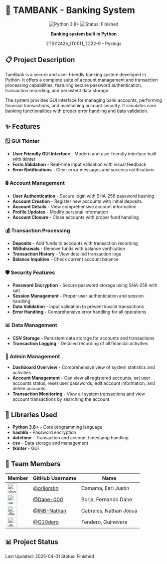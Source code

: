 # 🏦 TAMBANK - Banking System

<div align="center">
  <img src="https://img.shields.io/badge/Python-3.8+-blue.svg" alt="Python 3.8+"/>
  <img src="https://img.shields.io/badge/Status-Finished-green.svg" alt="Status: Finished"/>
</div>

<div align="center">
  <p><strong>Banking system built in Python</strong></p>
  <p>2TSY2425_IT0011_TC22-9 - Pykings</p>
</div>

## 📋 Project Description

TamBank is a secure and user-friendly banking system developed in Python. It offers a complete suite of account management and transaction processing capabilities, featuring secure password authentication, transaction recording, and persistent data storage.

The system provides GUI interface for managing bank accounts, performing financial transactions, and maintaining account security. It simulates core banking functionalities with proper error handling and data validation.

## ✨ Features

### 🪟 GUI Tkinter
- **User Friendly GUI Interface** - Modern and user friendly interface built with tkinter
- **Form Validation** - Real-time input validation with visual feedback
- **Error Notifications** - Clear error messages and success notifications

### 🔒 Account Management
- **User Authentication** - Secure login with SHA-256 password hashing
- **Account Creation** - Register new accounts with initial deposits
- **Account Details** - View comprehensive account information
- **Profile Updates** - Modify personal information
- **Account Closure** - Close accounts with proper fund handling

### 💰 Transaction Processing
- **Deposits** - Add funds to accounts with transaction recording
- **Withdrawals** - Remove funds with balance verification
- **Transaction History** - View detailed transaction logs
- **Balance Inquiries** - Check current account balance

### 🛡️ Security Features
- **Password Encryption** - Secure password storage using SHA-256 with salt
- **Session Management** - Proper user authentication and session handling
- **Data Validation** - Input validation to prevent invalid transactions
- **Error Handling** - Comprehensive error handling for all operations

### 📊 Data Management
- **CSV Storage** - Persistent data storage for accounts and transactions
- **Transaction Logging** - Detailed recording of all financial activities

### 🔄 Admin Management
- **Dashboard Overview** - Comprehensive view of system statistics and activities
- **Account Management** - Can view all registered accounts, set user accounts status, reset user passwords, edit account information, and delete accounts.
- **Transaction Monitoring** - View all system transactions and view account transactions by searching the account.

## 🔧 Libraries Used

- **Python 3.8+** - Core programming language
- **hashlib** - Password encryption
- **datetime** - Transaction and account timestamp handling
- **csv** - Data storage and management
- **tkinter** - GUI

## 👥 Team Members

| Member | GitHub Username | Name |
|--------|----------------|------|
| <img src="https://github.com/orljorstin.png" width="30" height="30" alt="@orljorstin"/> | [@orljorstin](https://github.com/orljorstin) | Camama, Earl Justin |
| <img src="https://github.com/Dane-000.png" width="30" height="30" alt="@Dane-000"/> | [@Dane-000](https://github.com/Dane-000) | Borja, Fernando Dane |
| <img src="https://github.com/INB-Nathan.png" width="30" height="30" alt="@INB-Nathan"/> | [@INB-Nathan](https://github.com/INB-Nathan) | Cabrales, Nathan Josua |
| <img src="https://github.com/G10dero.png" width="30" height="30" alt="@G10dero"/> | [@G10dero](https://github.com/G10dero) | Tendero, Guinevere |


## 📊 Project Status

Last Updated: 2025-04-01
Status: Finished

